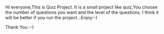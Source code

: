 Hi everyone,This is Quiz Project.
It is a small project like quiz,You choose the number of questions you want and the level of the questions. 
I think it will be better if you run the project...Enjoy:-)

Thank You :-)
